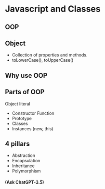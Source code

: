 # Javascript and Classes

## OOP

## Object
- Collection of properties and methods.
- toLowerCase(), toUpperCase()

## Why use OOP

## Parts of OOP
Object literal

- Constructor Function
- Prototype
- Classes
- Instances (new, this)

## 4 pillars
- Abstraction
- Encapsulation
- Inheritance
- Polymorphism 
#### (Ask ChatGPT-3.5)